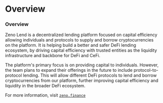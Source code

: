 # Overview

### Overview



Zeno Lend is a decentralized lending platform focused on capital efficiency allowing individuals and protocols to supply and borrow cryptocurrencies on the platform. It is helping build a better and safer DeFi lending ecosystem, by driving capital efficiency with trusted entities as the liquidity infrastructure and backbone for DeFi and CeFi.

The platform's primary focus is on providing capital to individuals. However, the team plans to expand their offerings in the future to include protocol-to-protocol lending. This will allow different DeFi protocols to lend and borrow cryptocurrencies from our platform, further improving capital efficiency and liquidity in the broader DeFi ecosystem.

For more information, visit [`zeno.finance`](https://www.zeno.finance)


